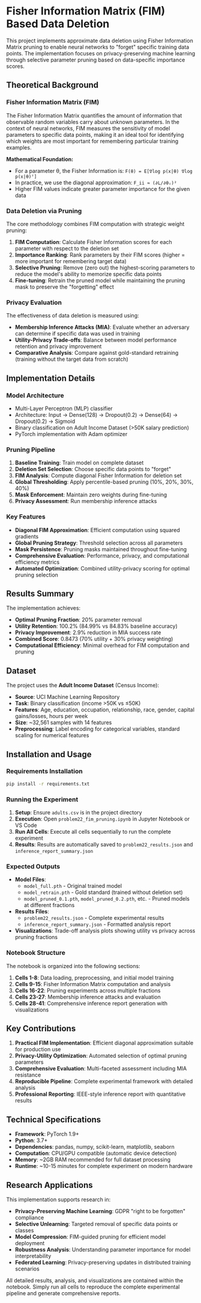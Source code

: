 # Fisher Information Matrix (FIM) Based Data Deletion

This project implements approximate data deletion using Fisher Information Matrix pruning to enable neural networks to "forget" specific training data points. The implementation focuses on privacy-preserving machine learning through selective parameter pruning based on data-specific importance scores.

## Theoretical Background

### Fisher Information Matrix (FIM)

The Fisher Information Matrix quantifies the amount of information that observable random variables carry about unknown parameters. In the context of neural networks, FIM measures the sensitivity of model parameters to specific data points, making it an ideal tool for identifying which weights are most important for remembering particular training examples.

**Mathematical Foundation:**
- For a parameter θ, the Fisher Information is: `F(θ) = E[∇log p(x|θ) ∇log p(x|θ)ᵀ]`
- In practice, we use the diagonal approximation: `F_ii ≈ (∂L/∂θᵢ)²`
- Higher FIM values indicate greater parameter importance for the given data

### Data Deletion via Pruning

The core methodology combines FIM computation with strategic weight pruning:

1. **FIM Computation**: Calculate Fisher Information scores for each parameter with respect to the deletion set
2. **Importance Ranking**: Rank parameters by their FIM scores (higher = more important for remembering target data)
3. **Selective Pruning**: Remove (zero out) the highest-scoring parameters to reduce the model's ability to memorize specific data points
4. **Fine-tuning**: Retrain the pruned model while maintaining the pruning mask to preserve the "forgetting" effect

### Privacy Evaluation

The effectiveness of data deletion is measured using:
- **Membership Inference Attacks (MIA)**: Evaluate whether an adversary can determine if specific data was used in training
- **Utility-Privacy Trade-offs**: Balance between model performance retention and privacy improvement
- **Comparative Analysis**: Compare against gold-standard retraining (training without the target data from scratch)

## Implementation Details

### Model Architecture
- Multi-Layer Perceptron (MLP) classifier
- Architecture: Input → Dense(128) → Dropout(0.2) → Dense(64) → Dropout(0.2) → Sigmoid
- Binary classification on Adult Income Dataset (>50K salary prediction)
- PyTorch implementation with Adam optimizer

### Pruning Pipeline
1. **Baseline Training**: Train model on complete dataset
2. **Deletion Set Selection**: Choose specific data points to "forget"
3. **FIM Analysis**: Compute diagonal Fisher Information for deletion set
4. **Global Thresholding**: Apply percentile-based pruning (10%, 20%, 30%, 40%)
5. **Mask Enforcement**: Maintain zero weights during fine-tuning
6. **Privacy Assessment**: Run membership inference attacks

### Key Features
- **Diagonal FIM Approximation**: Efficient computation using squared gradients
- **Global Pruning Strategy**: Threshold selection across all parameters
- **Mask Persistence**: Pruning masks maintained throughout fine-tuning
- **Comprehensive Evaluation**: Performance, privacy, and computational efficiency metrics
- **Automated Optimization**: Combined utility-privacy scoring for optimal pruning selection

## Results Summary

The implementation achieves:
- **Optimal Pruning Fraction**: 20% parameter removal
- **Utility Retention**: 100.2% (84.99% vs 84.83% baseline accuracy)
- **Privacy Improvement**: 2.9% reduction in MIA success rate
- **Combined Score**: 0.8473 (70% utility + 30% privacy weighting)
- **Computational Efficiency**: Minimal overhead for FIM computation and pruning

## Dataset

The project uses the **Adult Income Dataset** (Census Income):
- **Source**: UCI Machine Learning Repository
- **Task**: Binary classification (income >50K vs ≤50K)
- **Features**: Age, education, occupation, relationship, race, gender, capital gains/losses, hours per week
- **Size**: ~32,561 samples with 14 features
- **Preprocessing**: Label encoding for categorical variables, standard scaling for numerical features

## Installation and Usage

### Requirements Installation

```bash
pip install -r requirements.txt
```

### Running the Experiment

1. **Setup**: Ensure `adults.csv` is in the project directory
2. **Execution**: Open `problem22_fim_pruning.ipynb` in Jupyter Notebook or VS Code
3. **Run All Cells**: Execute all cells sequentially to run the complete experiment
4. **Results**: Results are automatically saved to `problem22_results.json` and `inference_report_summary.json`

### Expected Outputs

- **Model Files**: 
  - `model_full.pth` - Original trained model
  - `model_retrain.pth` - Gold standard (trained without deletion set)
  - `model_pruned_0.1.pth`, `model_pruned_0.2.pth`, etc. - Pruned models at different fractions
- **Results Files**:
  - `problem22_results.json` - Complete experimental results
  - `inference_report_summary.json` - Formatted analysis report
- **Visualizations**: Trade-off analysis plots showing utility vs privacy across pruning fractions

### Notebook Structure

The notebook is organized into the following sections:

1. **Cells 1-8**: Data loading, preprocessing, and initial model training
2. **Cells 9-15**: Fisher Information Matrix computation and analysis
3. **Cells 16-22**: Pruning experiments across multiple fractions
4. **Cells 23-27**: Membership inference attacks and evaluation
5. **Cells 28-41**: Comprehensive inference report generation with visualizations

## Key Contributions

1. **Practical FIM Implementation**: Efficient diagonal approximation suitable for production use
2. **Privacy-Utility Optimization**: Automated selection of optimal pruning parameters
3. **Comprehensive Evaluation**: Multi-faceted assessment including MIA resistance
4. **Reproducible Pipeline**: Complete experimental framework with detailed analysis
5. **Professional Reporting**: IEEE-style inference report with quantitative results

## Technical Specifications

- **Framework**: PyTorch 1.9+
- **Python**: 3.7+
- **Dependencies**: pandas, numpy, scikit-learn, matplotlib, seaborn
- **Computation**: CPU/GPU compatible (automatic device detection)
- **Memory**: ~2GB RAM recommended for full dataset processing
- **Runtime**: ~10-15 minutes for complete experiment on modern hardware

## Research Applications

This implementation supports research in:
- **Privacy-Preserving Machine Learning**: GDPR "right to be forgotten" compliance
- **Selective Unlearning**: Targeted removal of specific data points or classes
- **Model Compression**: FIM-guided pruning for efficient model deployment
- **Robustness Analysis**: Understanding parameter importance for model interpretability
- **Federated Learning**: Privacy-preserving updates in distributed training scenarios

All detailed results, analysis, and visualizations are contained within the notebook. Simply run all cells to reproduce the complete experimental pipeline and generate comprehensive reports.